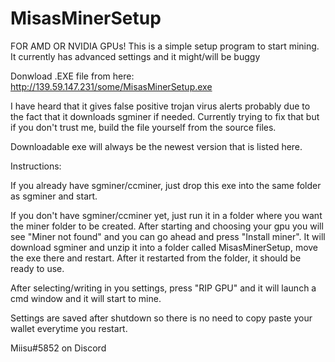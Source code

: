 # MisasMinerSetup
FOR AMD OR NVIDIA GPUs!
This is a simple setup program to start mining.
It currently has advanced settings and it might/will be buggy

Donwload .EXE file from here: http://139.59.147.231/some/MisasMinerSetup.exe

I have heard that it gives false positive trojan virus alerts probably due to the fact that it downloads sgminer if needed.
Currently trying to fix that but if you don't trust me, build the file yourself from the source files.

Downloadable exe will always be the newest version that is listed here.

Instructions:

If you already have sgminer/ccminer, just drop this exe into the same folder as sgminer and start.


If you don't have sgminer/ccminer yet, just run it in a folder where you want the miner folder to be created.
After starting and choosing your gpu you will see "Miner not found" and you can go ahead and press "Install miner".
It will download sgminer and unzip it into a folder called MisasMinerSetup, move the exe there and restart.
After it restarted from the folder, it should be ready to use.

After selecting/writing in you settings, press "RIP GPU" and it will launch a cmd window and it will start to mine.

Settings are saved after shutdown so there is no need to copy paste your wallet everytime you restart.

Miisu#5852 on Discord
